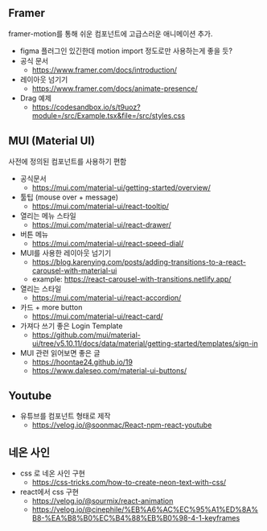  ## Framer
 framer-motion를 통해 쉬운 컴포넌트에 고급스러운 애니메이션 추가.
 - figma 플러그인 있긴한데 motion import 정도로만 사용하는게 좋을 듯?
 - 공식 문서
	 - https://www.framer.com/docs/introduction/
 - 레이아웃 넘기기
	 - https://www.framer.com/docs/animate-presence/
 - Drag 예제
	 - https://codesandbox.io/s/t9uoz?module=/src/Example.tsx&file=/src/styles.css

## MUI (Material UI)
사전에 정의된 컴포넌트를 사용하기 편함
- 공식문서
	- https://mui.com/material-ui/getting-started/overview/
- 툴팁 (mouse over + message)
	- https://mui.com/material-ui/react-tooltip/
- 열리는 메뉴 스타일
	- https://mui.com/material-ui/react-drawer/
- 버튼 메뉴
	- https://mui.com/material-ui/react-speed-dial/
- MUI를 사용한 레이아웃 넘기기
	- https://blog.karenying.com/posts/adding-transitions-to-a-react-carousel-with-material-ui
	- example: https://react-carousel-with-transitions.netlify.app/
- 열리는 스타일
	- https://mui.com/material-ui/react-accordion/
- 카드 + more button
	- https://mui.com/material-ui/react-card/
- 가져다 쓰기 좋은 Login Template
	- https://github.com/mui/material-ui/tree/v5.10.11/docs/data/material/getting-started/templates/sign-in
- MUI 관련 읽어보면 좋은 글
	- https://hoontae24.github.io/19
	- https://www.daleseo.com/material-ui-buttons/
	
## Youtube
- 유튜브를 컴포넌트 형태로 제작
	- https://velog.io/@soonmac/React-npm-react-youtube

## 네온 사인
-	css 로 네온 사인 구현
	- https://css-tricks.com/how-to-create-neon-text-with-css/
- react에서 css 구현
	- https://velog.io/@sourmix/react-animation
	- https://velog.io/@cinephile/%EB%A6%AC%EC%95%A1%ED%8A%B8-%EA%B8%B0%EC%B4%88%EB%B0%98-4-1-keyframes
